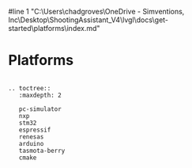 #line 1 "C:\\Users\\chadgroves\\OneDrive - Simventions, Inc\\Desktop\\ShootingAssistant_V4\\lvgl\\docs\\get-started\\platforms\\index.md"
# Platforms

```eval_rst

.. toctree::
   :maxdepth: 2

   pc-simulator
   nxp
   stm32
   espressif
   renesas
   arduino
   tasmota-berry
   cmake
```

